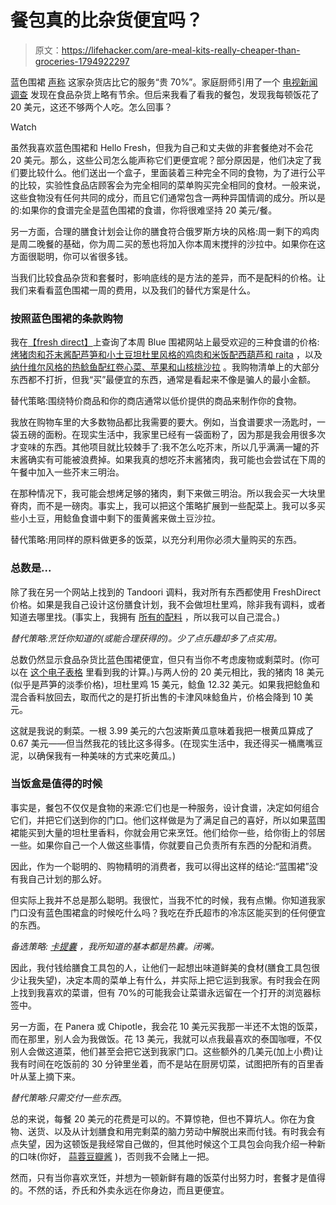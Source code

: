 # 餐包真的比杂货便宜吗？

> 原文：<https://lifehacker.com/are-meal-kits-really-cheaper-than-groceries-1794922297>

蓝色围裙 [声称](http://webcache.googleusercontent.com/search?q=cache:UpxiwFLLUfMJ:try.blueapron.com/bavgsfb/+&cd=1&hl=en&ct=clnk&gl=us&client=ubuntu) 这家杂货店比它的服务“贵 70%”。家庭厨师引用了一个 [电视新闻调查](https://www.homechef.com/skip-the-store?utm_source=facebook&utm_medium=cpc&utm_campaign=FB.PROS.1.F.35.44&voucher=FB30FREE) 发现在食品杂货上略有节余。但后来我看了看我的餐包，发现我每顿饭花了 20 美元，这还不够两个人吃。怎么回事？

Watch

虽然我喜欢蓝色围裙和 Hello Fresh，但我为自己和丈夫做的非套餐绝对不会花 20 美元。那么，这些公司怎么能声称它们更便宜呢？部分原因是，他们决定了我们要比较什么。他们送出一个盒子，里面装着三种完全不同的食物，为了进行公平的比较，实验性食品店顾客会为完全相同的菜单购买完全相同的食材。一般来说，这些食物没有任何共同的成分，而且它们通常包含一两种异国情调的成分。所以是的:如果你的食谱完全是蓝色围裙的食谱，你将很难坚持 20 美元/餐。

另一方面，合理的膳食计划会让你的膳食符合俄罗斯方块的风格:周一剩下的鸡肉是周二晚餐的基础，你为周二买的葱也将加入你本周末搅拌的沙拉中。如果你在这方面很聪明，你可以省很多钱。

当我们比较食品杂货和套餐时，影响底线的是方法的差异，而不是配料的价格。让我们来看看蓝色围裙一周的费用，以及我们的替代方案是什么。

### 按照蓝色围裙的条款购物

我在[【fresh direct】](https://www.freshdirect.com/)上查询了本周 Blue 围裙网站上最受欢迎的三种食谱的价格: [烤猪肉和芥末酱配芦笋和小土豆](https://www.blueapron.com/recipes/roasted-pork-mustard-pan-sauce-with-asparagus-fingerling-potatoes)[坦杜里风格的鸡肉和米饭配西葫芦和 raita](https://www.blueapron.com/recipes/tandoori-style-chicken-rice-with-zucchini-raita) ，以及 [纳什维尔风格的热鲶鱼配红卷心菜、苹果和山核桃沙拉](https://www.blueapron.com/recipes/nashville-style-hot-catfish-with-red-cabbage-apple-pecan-slaw) 。我购物清单上的大部分东西都不打折，但我“买”最便宜的东西，通常是看起来不像是骗人的最小金额。

替代策略:围绕特价商品和你的商店通常以低价提供的商品来制作你的食物。

我放在购物车里的大多数物品都比我需要的要大。例如，当食谱要求一汤匙时，一袋五磅的面粉。在现实生活中，我家里已经有一袋面粉了，因为那是我会用很多次才变味的东西。其他项目就比较棘手了:我不怎么吃芥末，所以几乎满满一罐的芥末酱确实有可能被浪费掉。如果我真的想吃芥末酱猪肉，我可能也会尝试在下周的午餐中加入一些芥末三明治。

在那种情况下，我可能会想烤足够的猪肉，剩下来做三明治。所以我会买一大块里脊肉，而不是一磅肉。事实上，我可以把这个策略扩展到一些配菜上。我可以多买些小土豆，用鲶鱼食谱中剩下的蛋黄酱来做土豆沙拉。

替代策略:用同样的原料做更多的饭菜，以充分利用你必须大量购买的东西。

### 总数是...

除了我在另一个网站上找到的 Tandoori 调料，我对所有东西都使用 FreshDirect 价格。如果是我自己设计这份膳食计划，我不会做坦杜里鸡，除非我有调料，或者知道去哪里找。(事实上，我拥有 [所有的配料](http://www.epicurious.com/recipes/food/views/tandoori-spice-blend-363234) ，所以我可以自己混合。)

*替代策略:烹饪你知道的(或能合理获得的)。少了点乐趣却多了点实用。*

总数仍然显示食品杂货比蓝色围裙便宜，但只有当你不考虑废物或剩菜时。(你可以在 [这个电子表格](https://docs.google.com/spreadsheets/d/1laKZHu8YJ-dAmQgpzozpP2WwbV4_veXpv9Uz4OerHsM/edit?usp=sharing) 里看到我的计算。)与两人份的 20 美元相比，我的猪肉 18 美元(似乎是芦笋的淡季价格)，坦杜里鸡 15 美元，鲶鱼 12.32 美元。如果我把鲶鱼和混合香料放回去，取而代之的是打折出售的卡津风味鲶鱼片，价格会降到 10 美元。

这就是我说的剩菜。一根 3.99 美元的六包波斯黄瓜意味着我把一根黄瓜算成了 0.67 美元——但当然我花的钱比这多得多。(在现实生活中，我还得买一桶鹰嘴豆泥，以确保我有一种美味的方式来吃黄瓜。)

### 当饭盒是值得的时候

事实是，餐包不仅仅是食物的来源:它们也是一种服务，设计食谱，决定如何组合它们，并把它们送到你的门口。他们这样做是为了满足自己的喜好，所以如果蓝围裙能买到大量的坦杜里香料，你就会用它来烹饪。他们给你一些，给你街上的邻居一些。如果你自己一个人做这些事情，你就要自己负责所有东西的分配和消费。

因此，作为一个聪明的、购物精明的消费者，我可以得出这样的结论:“蓝围裙”没有我自己计划的那么好。

但实际上我并不总是那么聪明。我很忙，当我不忙的时候，我有点懒。你知道我家门口没有蓝色围裙盒的时候吃什么吗？我吃在乔氏超市的冷冻区能买到的任何便宜的东西。

*备选策略:* [*卡提囊*](http://www.whatsgoodattraderjoes.com/2013/01/trader-joes-aloo-chaat-kati-pouches.html) *，我所知道的基本都是热囊。闭嘴。*

因此，我付钱给膳食工具包的人，让他们一起想出味道鲜美的食材(膳食工具包很少让我失望)，决定本周的菜单上有什么，并实际上把它运到我家。有时我会在网上找到我喜欢的菜谱，但有 70%的可能我会让菜谱永远留在一个打开的浏览器标签中。

另一方面，在 Panera 或 Chipotle，我会花 10 美元买我那一半还不太饱的饭菜，而在那里，别人会为我做饭。花 13 美元，我就可以点我最喜欢的泰国咖喱，不仅别人会做这道菜，他们甚至会把它送到我家门口。这些额外的几美元(加上小费)让我有时间在吃饭前的 30 分钟里坐着，而不是站在厨房切菜，试图把所有的百里香叶从茎上摘下来。

*替代策略:只需交付一些东西*。

总的来说，每餐 20 美元的花费是可以的。不算惊艳，但也不算坑人。你在为食物、送货、以及从计划膳食和用完剩菜的脑力劳动中解脱出来而付钱。有时我会有点失望，因为这顿饭是我经常自己做的，但其他时候这个工具包会向我介绍一种新的口味(你好， [蒜蓉豆瓣酱](https://www.amazon.com/Lee-Kum-Kee-Black-Garlic/dp/B000F08KCU?asc_campaign=InlineText&asc_refurl=https://lifehacker.com/are-meal-kits-really-cheaper-than-groceries-1794922297&asc_source=&tag=kinjalifehackerlink-20) )，否则我不会赌上一把。

然而，只有当你喜欢烹饪，并想为一顿新鲜有趣的饭菜付出努力时，套餐才是值得的。不然的话，乔氏和外卖永远在你身边，而且更便宜。
